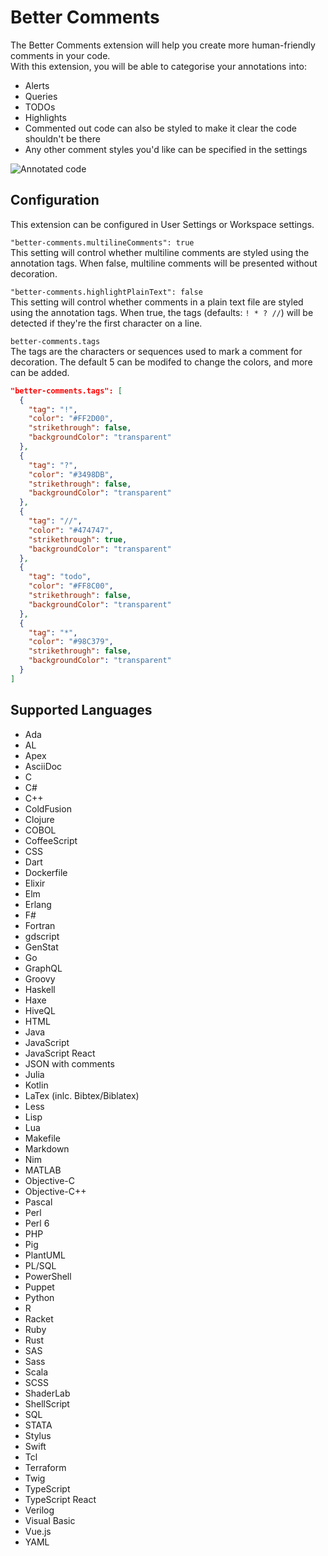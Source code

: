 # Better Comments

The Better Comments extension will help you create more human-friendly comments in your code.  
With this extension, you will be able to categorise your annotations into:
* Alerts
* Queries
* TODOs
* Highlights
* Commented out code can also be styled to make it clear the code shouldn't be there
* Any other comment styles you'd like can be specified in the settings

![Annotated code](https://github.com/aaron-bond/better-comments/raw/master/images/better-comments.PNG)

## Configuration

This extension can be configured in User Settings or Workspace settings.


`"better-comments.multilineComments": true`  
 This setting will control whether multiline comments are styled using the annotation tags.
 When false, multiline comments will be presented without decoration.

`"better-comments.highlightPlainText": false`  
This setting will control whether comments in a plain text file are styled using the annotation tags.
When true, the tags (defaults: `! * ? //`) will be detected if they're the first character on a line.

`better-comments.tags`  
The tags are the characters or sequences used to mark a comment for decoration.
The default 5 can be modifed to change the colors, and more can be added.
```json
"better-comments.tags": [
  {
    "tag": "!",
    "color": "#FF2D00",
    "strikethrough": false,
    "backgroundColor": "transparent"
  },
  {
    "tag": "?",
    "color": "#3498DB",
    "strikethrough": false,
    "backgroundColor": "transparent"
  },
  {
    "tag": "//",
    "color": "#474747",
    "strikethrough": true,
    "backgroundColor": "transparent"
  },
  {
    "tag": "todo",
    "color": "#FF8C00",
    "strikethrough": false,
    "backgroundColor": "transparent"
  },
  {
    "tag": "*",
    "color": "#98C379",
    "strikethrough": false,
    "backgroundColor": "transparent"
  }
]
```

## Supported Languages

* Ada
* AL
* Apex
* AsciiDoc
* C
* C#
* C++
* ColdFusion
* Clojure
* COBOL
* CoffeeScript
* CSS
* Dart
* Dockerfile
* Elixir
* Elm
* Erlang
* F#
* Fortran
* gdscript
* GenStat
* Go
* GraphQL
* Groovy
* Haskell
* Haxe
* HiveQL
* HTML
* Java
* JavaScript
* JavaScript React
* JSON with comments
* Julia
* Kotlin
* LaTex (inlc. Bibtex/Biblatex)
* Less
* Lisp
* Lua
* Makefile
* Markdown
* Nim
* MATLAB
* Objective-C
* Objective-C++
* Pascal
* Perl
* Perl 6
* PHP
* Pig
* PlantUML
* PL/SQL
* PowerShell
* Puppet
* Python
* R
* Racket
* Ruby
* Rust
* SAS
* Sass
* Scala
* SCSS
* ShaderLab
* ShellScript
* SQL
* STATA
* Stylus
* Swift
* Tcl
* Terraform
* Twig
* TypeScript
* TypeScript React
* Verilog
* Visual Basic
* Vue.js
* YAML
